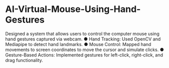 # AI-Virtual-Mouse-Using-Hand-Gestures
Designed a system that allows users to control the computer mouse using hand gestures captured via webcam. 
● Hand Tracking: Used OpenCV and Mediapipe to detect hand landmarks. 
● Mouse Control: Mapped hand movements to screen coordinates to move the cursor and simulate clicks. 
● Gesture-Based Actions: Implemented gestures for left-click, right-click, and drag functionality.
